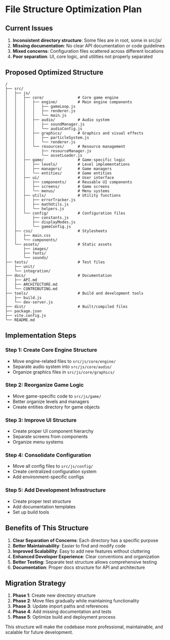 # File Structure Optimization Plan

## Current Issues
1. **Inconsistent directory structure**: Some files are in root, some in src/js/
2. **Missing documentation**: No clear API documentation or code guidelines
3. **Mixed concerns**: Configuration files scattered across different locations
4. **Poor separation**: UI, core logic, and utilities not properly separated

## Proposed Optimized Structure

```
/
├── src/
│   ├── js/
│   │   ├── core/               # Core game engine
│   │   │   ├── engine/         # Main engine components
│   │   │   │   ├── gameLoop.js
│   │   │   │   ├── renderer.js
│   │   │   │   └── main.js
│   │   │   ├── audio/          # Audio system
│   │   │   │   ├── soundManager.js
│   │   │   │   └── audioConfig.js
│   │   │   ├── graphics/       # Graphics and visual effects
│   │   │   │   ├── particleSystem.js
│   │   │   │   └── renderer.js
│   │   │   └── resources/      # Resource management
│   │   │       ├── resourceManager.js
│   │   │       └── assetLoader.js
│   │   ├── game/               # Game-specific logic
│   │   │   ├── levels/         # Level implementations
│   │   │   ├── managers/       # Game managers
│   │   │   └── entities/       # Game entities
│   │   ├── ui/                 # User interface
│   │   │   ├── components/     # Reusable UI components
│   │   │   ├── screens/        # Game screens
│   │   │   └── menus/          # Menu systems
│   │   ├── utils/              # Utility functions
│   │   │   ├── errorTracker.js
│   │   │   ├── mathUtils.js
│   │   │   └── helpers.js
│   │   └── config/             # Configuration files
│   │       ├── constants.js
│   │       ├── displayModes.js
│   │       └── gameConfig.js
│   ├── css/                    # Stylesheets
│   │   ├── main.css
│   │   └── components/
│   └── assets/                 # Static assets
│       ├── images/
│       ├── fonts/
│       └── sounds/
├── tests/                      # Test files
│   ├── unit/
│   └── integration/
├── docs/                       # Documentation
│   ├── API.md
│   ├── ARCHITECTURE.md
│   └── CONTRIBUTING.md
├── tools/                      # Build and development tools
│   ├── build.js
│   └── dev-server.js
├── dist/                       # Built/compiled files
├── package.json
├── vite.config.js
└── README.md
```

## Implementation Steps

### Step 1: Create Core Engine Structure
- Move engine-related files to `src/js/core/engine/`
- Separate audio system into `src/js/core/audio/`
- Organize graphics files in `src/js/core/graphics/`

### Step 2: Reorganize Game Logic
- Move game-specific code to `src/js/game/`
- Better organize levels and managers
- Create entities directory for game objects

### Step 3: Improve UI Structure
- Create proper UI component hierarchy
- Separate screens from components
- Organize menu systems

### Step 4: Consolidate Configuration
- Move all config files to `src/js/config/`
- Create centralized configuration system
- Add environment-specific configs

### Step 5: Add Development Infrastructure
- Create proper test structure
- Add documentation templates
- Set up build tools

## Benefits of This Structure

1. **Clear Separation of Concerns**: Each directory has a specific purpose
2. **Better Maintainability**: Easier to find and modify code
3. **Improved Scalability**: Easy to add new features without cluttering
4. **Enhanced Developer Experience**: Clear conventions and organization
5. **Better Testing**: Separate test structure allows comprehensive testing
6. **Documentation**: Proper docs structure for API and architecture

## Migration Strategy

1. **Phase 1**: Create new directory structure
2. **Phase 2**: Move files gradually while maintaining functionality
3. **Phase 3**: Update import paths and references
4. **Phase 4**: Add missing documentation and tests
5. **Phase 5**: Optimize build and deployment process

This structure will make the codebase more professional, maintainable, and scalable for future development.